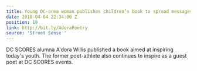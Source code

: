 ```yaml
---
title: Young DC-area woman publishes children’s book to spread messages of positivity
date: 2018-04-04 22:34:00 Z
position: 19
link: http://bit.ly/AdoraPoetry
source: 'Street Sense '
---
```


DC SCORES alumna A'dora Willis published a book aimed at inspiring today's youth. The former poet-athlete also continues to inspire as a guest poet at DC SCORES events. 